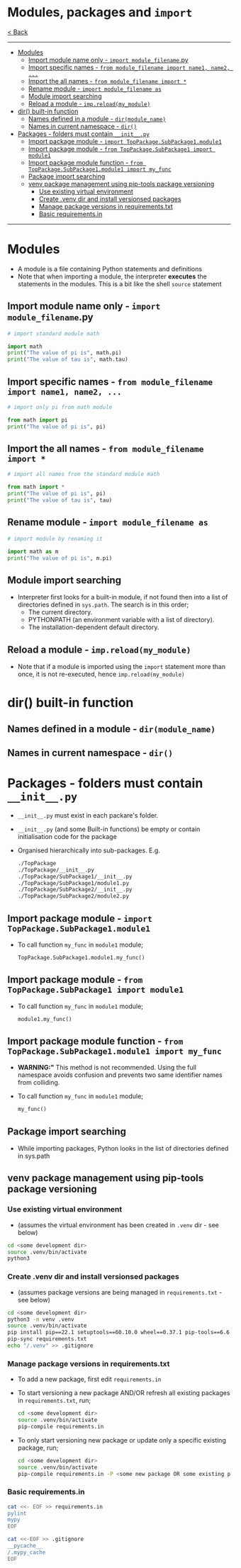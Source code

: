# Modules, packages and `import` <!-- omit in toc -->

[< Back](./Python_crib_notes.md)

---

<!-- @import "[TOC]" {cmd="toc" depthFrom=1 depthTo=6 orderedList=false} -->

<!-- code_chunk_output -->
- [Modules](#modules)
  - [Import module name only - `import module_filename`.py](#import-module-name-only---import-module_filenamepy)
  - [Import specific names - `from module_filename import name1, name2, ...`](#import-specific-names---from-module_filename-import-name1-name2-)
  - [Import the all names - `from module_filename import *`](#import-the-all-names---from-module_filename-import-)
  - [Rename module - `import module_filename as`](#rename-module---import-module_filename-as)
  - [Module import searching](#module-import-searching)
  - [Reload a module - `imp.reload(my_module)`](#reload-a-module---impreloadmy_module)
- [dir() built-in function](#dir-built-in-function)
  - [Names defined in a module - `dir(module_name)`](#names-defined-in-a-module---dirmodule_name)
  - [Names in current namespace - `dir()`](#names-in-current-namespace---dir)
- [Packages - folders must contain `__init__.py`](#packages---folders-must-contain-__init__py)
  - [Import package module - `import TopPackage.SubPackage1.module1`](#import-package-module---import-toppackagesubpackage1module1)
  - [Import package module - `from TopPackage.SubPackage1 import module1`](#import-package-module---from-toppackagesubpackage1-import-module1)
  - [Import package module function - `from TopPackage.SubPackage1.module1 import my_func`](#import-package-module-function---from-toppackagesubpackage1module1-import-my_func)
  - [Package import searching](#package-import-searching)
  - [venv package management using pip-tools package versioning](#venv-package-management-using-pip-tools-package-versioning)
    - [Use existing virtual environment](#use-existing-virtual-environment)
    - [Create .venv dir and install versionsed packages](#create-venv-dir-and-install-versionsed-packages)
    - [Manage package versions in requirements.txt](#manage-package-versions-in-requirementstxt)
    - [Basic requirements.in](#basic-requirementsin)
<!-- /code_chunk_output -->

---

# Modules

- A module is a file containing Python statements and definitions
- Note that when importing a module, the interpreter **executes** the statements in the modules.  This is a bit like the shell `source` statement

## Import module name only - `import module_filename`.py

```python
# import standard module math

import math
print("The value of pi is", math.pi)
print("The value of tau is", math.tau)

```

## Import specific names - `from module_filename import name1, name2, ...`

```python
# import only pi from math module

from math import pi
print("The value of pi is", pi)
```

## Import the all names - `from module_filename import *`

```python
# import all names from the standard module math

from math import *
print("The value of pi is", pi)
print("The value of tau is", tau)
```

## Rename module - `import module_filename as`

```python
# import module by renaming it

import math as m
print("The value of pi is", m.pi)
```

## Module import searching

- Interpreter first looks for a built-in module, if not found then into a list of directories defined in `sys.path`. The search is in this order;
  - The current directory.
  - PYTHONPATH (an environment variable with a list of directory).
  - The installation-dependent default directory.

## Reload a module - `imp.reload(my_module)`

- Note that if a module is imported using the `import` statement more than once, it is not re-executed, hence `imp.reload(my_module)`

# dir() built-in function

## Names defined in a module - `dir(module_name)`

## Names in current namespace - `dir()`

# Packages - folders must contain `__init__.py`

- `__init__.py` must exist in each packare's folder.
- `__init__.py` (and some Built-in functions) be empty or contain initialisation code for the package
- Organised hierarchically into sub-packages. E.g.

  ```bash
  ./TopPackage
  ./TopPackage/__init__.py  
  ./TopPackage/SubPackage1/__init__.py
  ./TopPackage/SubPackage1/module1.py
  ./TopPackage/SubPackage2/__init__.py
  ./TopPackage/SubPackage2/module2.py
  ```

## Import package module - `import TopPackage.SubPackage1.module1`

- To call function `my_func` in `module1` module;

  ```python
  TopPackage.SubPackage1.module1.my_func()
  ```

## Import package module - `from TopPackage.SubPackage1 import module1`

- To call function `my_func` in `module1` module;

  ```python
  module1.my_func()
  ```

## Import package module function - `from TopPackage.SubPackage1.module1 import my_func`

- **WARNING:"** This method is not recommended. Using the full namespace avoids confusion and prevents two same identifier names from colliding.
- To call function `my_func` in `module1` module;

  ```python
  my_func()
  ```

## Package import searching

- While importing packages, Python looks in the list of directories defined in sys.path

## venv package management using pip-tools package versioning

### Use existing virtual environment

- (assumes the virtual environment has been created in `.venv` dir - see below)

```bash
cd <some development dir>
source .venv/bin/activate
python3
```

### Create .venv dir and install versionsed packages

- (assumes package versions are being managed in `requirements.txt` - see below)

```bash
cd <some development dir>
python3 -m venv .venv
source .venv/bin/activate
pip install pip==22.1 setuptools==60.10.0 wheel==0.37.1 pip-tools==6.6.1
pip-sync requirements.txt
echo "/.venv" >> .gitignore
```

### Manage package versions in requirements.txt

- To add a new package, first edit `requirements.in`
- To start versioning a new package AND/OR refresh all existing packages in `requirements.txt`, run;

  ```bash
  cd <some development dir>
  source .venv/bin/activate
  pip-compile requirements.in
  ```

- To only start versioning new package or update only a specific existing package, run;

  ```bash
  cd <some development dir>
  source .venv/bin/activate
  pip-compile requirements.in -P <some new package OR some existing package>
  ```

### Basic requirements.in

```bash
cat <<- EOF >> requirements.in
pylint
mypy
EOF

cat <<-EOF >> .gitignore
__pycache__
/.mypy_cache
EOF
```
